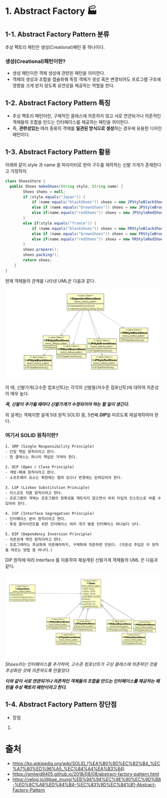 # 1. Abstract Factory 🏭
## 1-1. Abstract Factory Pattern 분류
추상 팩토리 패턴은 생성(Creational)패턴 중 하나이다.

### 생성(Creational)패턴이란?
- 생성 패턴이란 객체 생성에 관련된 패턴을 의미한다. 
- 객체의 생성과 조합을 캡슐화해 특정 객체가 생성 혹은 변경되어도 프로그램 구조에 영향을 크게 받지 않도록 유연성을 제공하는 역할을 한다.

## 1-2. Abstract Factory Pattern 특징
- 추상 팩토리 패턴이란, 구체적인 클래스에 의존하지 않고 서로 연관되거나 의존적인 객체들의 조합을 만드는 인터페이스를 제공하는 패턴을 의미한다. 
- 즉, **관련성있는** 여러 종류의 객체를 **일관된 방식으로 생성**하는 경우에 유용한 디자인 패턴이다. 

## 1-3. Abstract Factory Pattern 활용
아래와 같이 style 과 name 을 파라미터로 받아 구두를 제작하는 신발 가게가 존재한다고 가정하자.

```java
class ShoesStore {
  public Shoes makeShoes(String style, String name) {
        Shoes shoes = null;
        if (style.equals("Japan")) {
            if (name.equals("blackShoes")) shoes = new JPStyleBlackShoes();
            else if (name.equals("brownShoes")) shoes = new JPStyleBrownShoes();
            else if(name.equals("redShoes")) shoes = new JPStyleRedShoes();
        }
        else if(style.equals("france")) {  
            if (name.equals("blackShoes")) shoes = new FRStyleBlackShoes();
            else if (name.equals("brownShoes")) shoes = new FRStyleBrownShoes();
            else if(name.equals("redShoes")) shoes = new FRStyleRedShoes(); 
        }
        shoes.prepare();
        shoes.packing();
        return shoes;
    }
}
```

현재 객체들의 관계를 나타낸 UML은 다음과 같다.
<p align="center">
  <img src="./images/abstract_shoes_before.png" />
</p>

이 때, 신발가게(고수준 컴포넌트)는 각각의 신발들(저수준 컴포넌트)에 대하여 의존성이 매우 높다. 

***즉, 신발이 추가될 때마다 신발가게가 수정되어야 하는 할 일이 생긴다.***

위 설계는 객체지향 설계 5대 원칙 SOLID 중, 5번째 ***DIP***를 따르도록 재설계하여야 한다.

### 여기서 SOLID 원칙이란?
```
1. SRP (Single Responsibility Principle)
- 단일 책임 원칙이라고 한다. 
- 한 클래스는 하나의 책임만 가져야 한다.

2. OCP (Open / Close Principle)
- 개방-폐쇄 원칙이라고 한다. 
- 소프트웨어 요소는 확장에는 열려 있으나 변경에는 닫혀있어야 한다.

3. LSP (Liskov Substitution Principle)
- 리스코프 치환 원칙이라고 한다. 
- 프로그램의 객체는 프로그램의 정확성을 깨트리지 않으면서 하위 타입의 인스턴스로 바꿀 수 있어야 한다.

4. ISP (Interface Segregation Principle)
- 인터페이스 분리 원칙이라고 한다. 
- 특정 클라이언트를 위한 인터페이스 여러 개가 범용 인터페이스 하나보다 낫다.

5. DIP (Dependency Inversion Principle)
- 의존관계 역전 원칙이라고 한다. 
- 프로그래머는 추상화에 의존해야하지, 구체화에 의존하면 안된다. (의존성 주입은 이 원칙을 따르는 방법 중 하나다.)
```

DIP 원칙에 따라 Interface 를 이용하여 재설계된 신발가게 객체들의 UML 은 다음과 같다. 

<p align="center">
  <img src="./images/abstract_shoes_after.png" />
</p>

*Shoes라는 인터페이스를 추가하여, 고수준 컴포넌트가 구상 클래스에 의존하던 것을 추상화된 것에 의존하도록 만들었다.*

***이와 같이 서로 연관되거나 의존적인 객체들의 조합을 만드는 인터페이스를 제공하는 패턴을 추상 팩토리 패턴이라고 한다.***

## 1-4. Abstract Factory Pattern 장단점
- 장점
1. 




# 출처
- https://ko.wikipedia.org/wiki/SOLID_(%EA%B0%9D%EC%B2%B4_%EC%A7%80%ED%96%A5_%EC%84%A4%EA%B3%84)
- https://gmlwjd9405.github.io/2018/08/08/abstract-factory-pattern.html
- https://velog.io/@bae_mung/%EB%94%94%EC%9E%90%EC%9D%B8-%ED%8C%A8%ED%84%B4-%EC%83%9D%EC%84%B1-Abstract-Factory-Pattern
